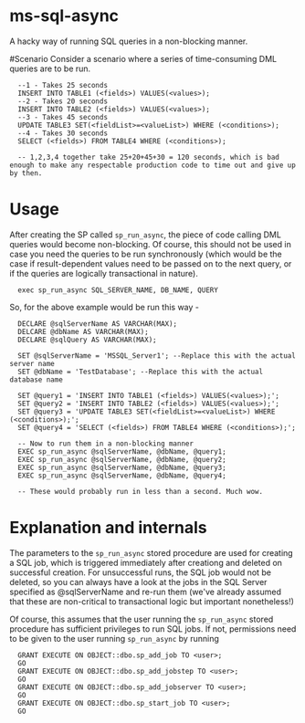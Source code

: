# ms-sql-async
A hacky way of running SQL queries in a non-blocking manner.

#Scenario
Consider a scenario where a series of time-consuming DML queries are to be run.
```
  --1 - Takes 25 seconds
  INSERT INTO TABLE1 (<fields>) VALUES(<values>);
  --2 - Takes 20 seconds
  INSERT INTO TABLE2 (<fields>) VALUES(<values>);
  --3 - Takes 45 seconds
  UPDATE TABLE3 SET(<fieldList>=<valueList>) WHERE (<conditions>);
  --4 - Takes 30 seconds
  SELECT (<fields>) FROM TABLE4 WHERE (<conditions>);

  -- 1,2,3,4 together take 25+20+45+30 = 120 seconds, which is bad enough to make any respectable production code to time out and give up by then.
```

# Usage
After creating the SP called `sp_run_async`, the piece of code calling DML queries would become non-blocking.
Of course, this should not be used in case you need the queries to be run synchronously (which would be the case if result-dependent values need to be passed on to the next query, or if the queries are logically transactional in nature).

```
  exec sp_run_async SQL_SERVER_NAME, DB_NAME, QUERY 
```

So, for the above example would be run this way -
```
  DECLARE @sqlServerName AS VARCHAR(MAX);
  DELCARE @dbName AS VARCHAR(MAX);
  DECLARE @sqlQuery AS VARCHAR(MAX);

  SET @sqlServerName = 'MSSQL_Server1'; --Replace this with the actual server name
  SET @dbName = 'TestDatabase'; --Replace this with the actual database name
  
  SET @query1 = 'INSERT INTO TABLE1 (<fields>) VALUES(<values>);';
  SET @query2 = 'INSERT INTO TABLE2 (<fields>) VALUES(<values>);';
  SET @query3 = 'UPDATE TABLE3 SET(<fieldList>=<valueList>) WHERE (<conditions>);';
  SET @query4 = 'SELECT (<fields>) FROM TABLE4 WHERE (<conditions>);';

  -- Now to run them in a non-blocking manner
  EXEC sp_run_async @sqlServerName, @dbName, @query1;
  EXEC sp_run_async @sqlServerName, @dbName, @query2;
  EXEC sp_run_async @sqlServerName, @dbName, @query3;
  EXEC sp_run_async @sqlServerName, @dbName, @query4;
  
  -- These would probably run in less than a second. Much wow.
```

# Explanation and internals
The parameters to the `sp_run_async` stored procedure are used for creating a SQL job, which is triggered immediately after creationg and deleted on successful creation.
For unsuccessful runs, the SQL job would not be deleted, so you can always have a look at the jobs in the SQL Server specified as @sqlServerName and re-run them (we've already assumed that these are non-critical to transactional logic but important nonetheless!)

Of course, this assumes that the user running the `sp_run_async` stored procedure has sufficient privileges to run SQL jobs.
If not, permissions need to be given to the user running `sp_run_async` by running
```
  GRANT EXECUTE ON OBJECT::dbo.sp_add_job TO <user>;
  GO
  GRANT EXECUTE ON OBJECT::dbo.sp_add_jobstep TO <user>;
  GO
  GRANT EXECUTE ON OBJECT::dbo.sp_add_jobserver TO <user>;
  GO
  GRANT EXECUTE ON OBJECT::dbo.sp_start_job TO <user>;
  GO
```
